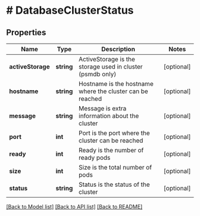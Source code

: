 # # DatabaseClusterStatus

## Properties

Name | Type | Description | Notes
------------ | ------------- | ------------- | -------------
**activeStorage** | **string** | ActiveStorage is the storage used in cluster (psmdb only) | [optional]
**hostname** | **string** | Hostname is the hostname where the cluster can be reached | [optional]
**message** | **string** | Message is extra information about the cluster | [optional]
**port** | **int** | Port is the port where the cluster can be reached | [optional]
**ready** | **int** | Ready is the number of ready pods | [optional]
**size** | **int** | Size is the total number of pods | [optional]
**status** | **string** | Status is the status of the cluster | [optional]

[[Back to Model list]](../../README.md#models) [[Back to API list]](../../README.md#endpoints) [[Back to README]](../../README.md)

